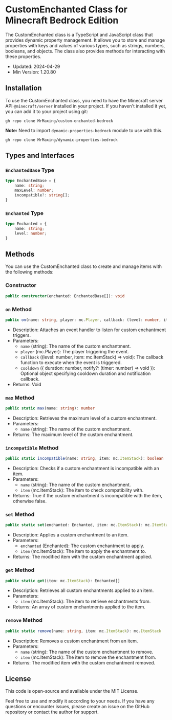 # CustomEnchanted Class for Minecraft Bedrock Edition
The CustomEnchanted class is a TypeScript and JavaScript class that provides dynamic property management. It allows you to store and manage properties with keys and values of various types, such as strings, numbers, booleans, and objects. The class also provides methods for interacting with these properties.

* Updated: 2024-04-29
* Min Version: 1.20.80

## Installation
To use the CustomEnchanted class, you need to have the Minecraft server API `@minecraft/server` installed in your project. If you haven't installed it yet, you can add it to your project using git:

```shell
gh repo clone MrMaxing/custom-enchanted-bedrock
```
**Note:** Need to import `dynamic-properties-bedrock` module to use with this.
```shell
gh repo clone MrMaxing/dynamic-properties-bedrock
```

## Types and Interfaces
### `EnchantedBase` Type
```typescript
type EnchantedBase = {
    name: string;
    maxLevel: number;
    incompatible?: string[];
}
```

### `Enchanted` Type
```typescript
type Enchanted = {
    name: string;
    level: number;
}
```

## Methods
You can use the CustomEnchanted class to create and manage items with the following methods:

### Constructor
```typescript
public constructor(enchanted: EnchantedBase[]): void
```

### `on` Method

```typescript
public on(name: string, player: mc.Player, callback: (level: number, item: mc.ItemStack) => void, cooldown?: { duration: number, notify?: (timer: number) => void }): void
```

* Description: Attaches an event handler to listen for custom enchantment triggers.
* Parameters:
  * `name` (string): The name of the custom enchantment.
  * `player` (mc.Player): The player triggering the event.
  * `callback` ((level: number, item: mc.ItemStack) => void): The callback function to execute when the event is triggered.
  * `cooldown` ({ duration: number, notify?: (timer: number) => void }): Optional object specifying cooldown duration and notification callback.
* Returns: Void

### `max` Method

```typescript
public static max(name: string): number
```

* Description: Retrieves the maximum level of a custom enchantment.
* Parameters:
  * `name` (string): The name of the custom enchantment.
* Returns: The maximum level of the custom enchantment.

### `incompatible` Method

```typescript
public static incompatible(name: string, item: mc.ItemStack): boolean
```

* Description: Checks if a custom enchantment is incompatible with an item.
* Parameters:
  * `name` (string): The name of the custom enchantment.
  * `item` (mc.ItemStack): The item to check compatibility with.
* Returns: True if the custom enchantment is incompatible with the item, otherwise false.

### `set` Method

```typescript
public static set(enchanted: Enchanted, item: mc.ItemStack): mc.ItemStack
```

* Description: Applies a custom enchantment to an item.
* Parameters:
  * `enchanted` (Enchanted): The custom enchantment to apply.
  * `item` (mc.ItemStack): The item to apply the enchantment to.
* Returns: The modified item with the custom enchantment applied.

### `get` Method

```typescript
public static get(item: mc.ItemStack): Enchanted[]
```

* Description: Retrieves all custom enchantments applied to an item.
* Parameters:
  * `item` (mc.ItemStack): The item to retrieve enchantments from.
* Returns: An array of custom enchantments applied to the item.

### `remove` Method

```typescript
public static remove(name: string, item: mc.ItemStack): mc.ItemStack
```

* Description: Removes a custom enchantment from an item.
* Parameters:
  * `name` (string): The name of the custom enchantment to remove.
  * `item` (mc.ItemStack): The item to remove the enchantment from.
* Returns: The modified item with the custom enchantment removed.

## License
This code is open-source and available under the MIT License.

Feel free to use and modify it according to your needs. If you have any questions or encounter issues, please create an issue on the GitHub repository or contact the author for support.